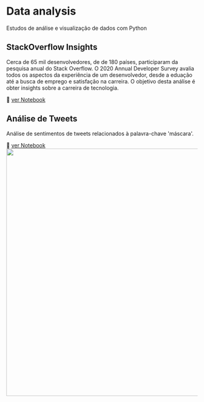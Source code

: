 # Data analysis
Estudos de análise e visualização de dados com Python    



## StackOverflow Insights
Cerca de 65 mil desenvolvedores, de de 180 países, participaram da pesquisa anual do Stack Overflow. O 2020 Annual Developer Survey avalia todos os aspectos da experiência de um desenvolvedor, desde a eduação até a busca de emprego e satisfação na carreira. O objetivo desta análise é obter insights sobre a carreira de tecnologia.    


:link: [ver Notebook](https://github.com/priscillapreks/data-analysis/blob/master/Stack_Overflow_Insights.ipynb)

## Análise de Tweets
Análise de sentimentos de tweets relacionados à palavra-chave 'máscara'.    


:link: [ver Notebook](https://github.com/priscillapreks/data-analysis/blob/master/analise_twitter_m%C3%A1scara.ipynb)    
<img src="https://github.com/priscillapreks/data-analysis/blob/master/analise_twitter/tweets_wordcloud_mascara.png" width="650" align="left"/>

